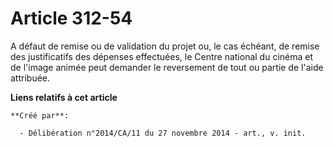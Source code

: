 # Article 312-54

A défaut de remise ou de validation du projet ou, le cas échéant, de remise des justificatifs des dépenses effectuées, le
Centre national du cinéma et de l'image animée peut demander le reversement de tout ou partie de l'aide attribuée.

**Liens relatifs à cet article**

	**Créé par**:

	  - Délibération n°2014/CA/11 du 27 novembre 2014 - art., v. init.
